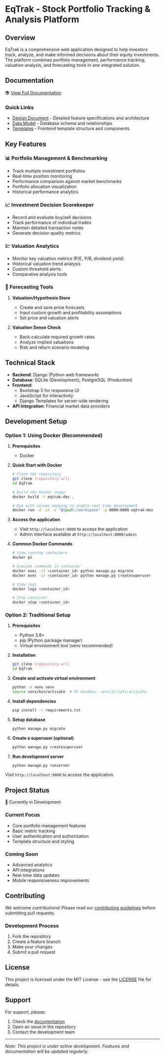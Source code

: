 # EqTrak - Stock Portfolio Tracking & Analysis Platform

## Overview
EqTrak is a comprehensive web application designed to help investors track, analyze, and make informed decisions about their equity investments. The platform combines portfolio management, performance tracking, valuation analysis, and forecasting tools in one integrated solution.

## Documentation
📚 [View Full Documentation](Documentation/README.md)

### Quick Links
- [Design Document](Documentation/Design%20Document.md) - Detailed feature specifications and architecture
- [Data Model](Documentation/Data%20Model.md) - Database schema and relationships
- [Templates](Documentation/templates.md) - Frontend template structure and components

## Key Features

### 📊 Portfolio Management & Benchmarking
- Track multiple investment portfolios
- Real-time position monitoring
- Performance comparison against market benchmarks
- Portfolio allocation visualization
- Historical performance analytics

### 📈 Investment Decision Scorekeeper
- Record and evaluate buy/sell decisions
- Track performance of individual trades
- Maintain detailed transaction notes
- Generate decision quality metrics

### 💹 Valuation Analytics
- Monitor key valuation metrics (P/E, P/B, dividend yield)
- Historical valuation trend analysis
- Custom threshold alerts
- Comparative analysis tools

### 🎯 Forecasting Tools
1. **Valuation/Hypothesis Store**
   - Create and save price forecasts
   - Input custom growth and profitability assumptions
   - Set price and valuation alerts
   
2. **Valuation Sense Check**
   - Back-calculate required growth rates
   - Analyze implied valuations
   - Risk and return scenario modeling

## Technical Stack

- **Backend**: Django (Python web framework)
- **Database**: SQLite (Development), PostgreSQL (Production)
- **Frontend**: 
  - Bootstrap 5 for responsive UI
  - JavaScript for interactivity
  - Django Templates for server-side rendering
- **API Integration**: Financial market data providers

## Development Setup

### Option 1: Using Docker (Recommended)
1. **Prerequisites**
   - Docker

2. **Quick Start with Docker**
   ```bash
   # Clone the repository
   git clone [repository-url]
   cd EqTrak

   # Build the Docker image
   docker build -t eqtrak-dev .
   
   # Run with volume mapping to enable real-time development
   docker run -d -it -v "$(pwd):/workspace" -p 8000:8000 eqtrak-dev
   ```

3. **Access the application**
   - Visit `http://localhost:8000` to access the application
   - Admin interface available at `http://localhost:8000/admin`

4. **Common Docker Commands**
   ```bash
   # View running containers
   docker ps
   
   # Execute commands in container
   docker exec -it <container_id> python manage.py migrate
   docker exec -it <container_id> python manage.py createsuperuser
   
   # View logs
   docker logs <container_id>
   
   # Stop container
   docker stop <container_id>
   ```

### Option 2: Traditional Setup
1. **Prerequisites**
   - Python 3.8+
   - pip (Python package manager)
   - Virtual environment tool (venv recommended)

2. **Installation**
   ```bash
   git clone [repository-url]
   cd EqTrak
   ```

3. **Create and activate virtual environment**
   ```bash
   python -m venv venv
   source venv/bin/activate  # On Windows: venv\Scripts\activate
   ```

4. **Install dependencies**
   ```bash
   pip install -r requirements.txt
   ```

5. **Setup database**
   ```bash
   python manage.py migrate
   ```

6. **Create a superuser (optional)**
   ```bash
   python manage.py createsuperuser
   ```

7. **Run development server**
   ```bash
   python manage.py runserver
   ```

Visit `http://localhost:8000` to access the application.

## Project Status
🚧 Currently in Development

### Current Focus
- Core portfolio management features
- Basic metric tracking
- User authentication and authorization
- Template structure and styling

### Coming Soon
- Advanced analytics
- API integrations
- Real-time data updates
- Mobile responsiveness improvements

## Contributing
We welcome contributions! Please read our [contributing guidelines](Documentation/CONTRIBUTING.md) before submitting pull requests.

### Development Process
1. Fork the repository
2. Create a feature branch
3. Make your changes
4. Submit a pull request

## License
This project is licensed under the MIT License - see the [LICENSE](LICENSE) file for details.

## Support
For support, please:
1. Check the [documentation](Documentation/README.md)
2. Open an issue in the repository
3. Contact the development team

---
*Note: This project is under active development. Features and documentation will be updated regularly.*